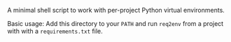 A minimal shell script to work with per-project Python virtual environments. 

Basic usage: Add this directory to your `PATH` and run `req2env` from a project with with a `requirements.txt` file.
